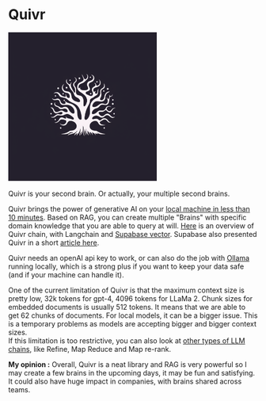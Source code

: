 # Quivr

<img src="quivr.png" alt="quivr_logo" width="300"/>

Quivr is your second brain. Or actually, your multiple second brains.

Quivr brings the power of generative AI on your [local machine in less than 10 minutes](https://www.youtube.com/watch?v=cXBa6dZJN48). Based on RAG, you can create multiple "Brains" with specific domain knowledge that you are able to query at will. [Here](https://github.com/StanGirard/quivr/blob/4c89812832860591fb344719e7ed1200c529910b/docs/docs/Developers/contribution/chains/qa.md?plain=1#L25) is an overview of Quivr chain, with Langchain and [Supabase
vector](https://supabase.com/vector). Supabase also presented Quivr in a short [article here](https://supabase.com/customers/quivr).

Quivr needs an openAI api key to work, or can also do the job with [Ollama]() running locally, which is a strong plus if you want to keep your data safe (and if your machine can handle it).

One of the current limitation of Quivr is that the maximum context size is pretty low, 32k tokens for gpt-4, 4096 tokens for LLaMa 2. Chunk sizes for embedded documents is usually 512 tokens. It means that we are able to get 62 chunks of documents. For local models, it can be a bigger issue. This is a temporary problems as models are accepting bigger and bigger context sizes.  
If this limitation is too restrictive, you can also look at [other types of LLM chains](https://python.langchain.com/docs/modules/chains/document/), like Refine, Map Reduce and Map re-rank. 

**My opinion :** Overall, Quivr is a neat library and RAG is very powerful so I may create a few brains in the upcoming days, it may be fun and satisfying. It could also have huge impact in companies, with brains shared across teams.
